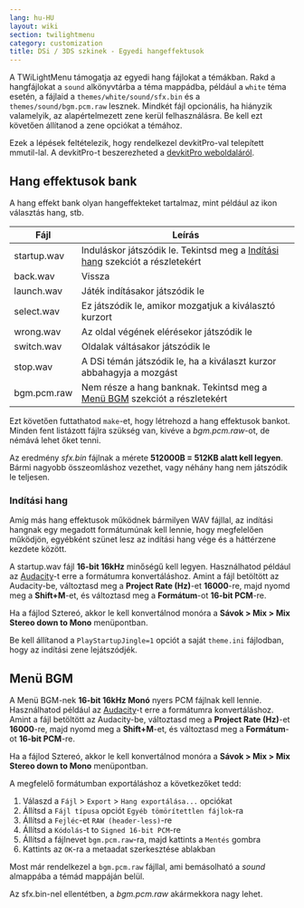 ```yaml
---
lang: hu-HU
layout: wiki
section: twilightmenu
category: customization
title: DSi / 3DS szkinek - Egyedi hangeffektusok
---
```


A TWiLightMenu támogatja az egyedi hang fájlokat a témákban. Rakd a hangfájlokat a `sound` alkönyvtárba a téma mappádba, például a `white` téma esetén, a fájlaid a `themes/white/sound/sfx.bin` és a `themes/sound/bgm.pcm.raw` lesznek. Mindkét fájl opcionális, ha hiányzik valamelyik, az alapértelmezett zene kerül felhasználásra. Be kell ezt követően állítanod a zene opciókat a témához.

Ezek a lépések feltételezik, hogy rendelkezel devkitPro-val telepített mmutil-lal. A devkitPro-t beszerezheted a [devkitPro weboldaláról](https://devkitpro.org/wiki/Getting_Started).

## Hang effektusok bank
A hang effekt bank olyan hangeffekteket tartalmaz, mint például az ikon választás hang, stb.

| Fájl        | Leírás                                                                                          |
| ----------- | ----------------------------------------------------------------------------------------------- |
| startup.wav | Induláskor játszódik le. Tekintsd meg a [Indítási hang](#startup-sound) szekciót a részletekért |
| back.wav    | Vissza                                                                                          |
| launch.wav  | Játék indításakor játszódik le                                                                  |
| select.wav  | Ez játszódik le, amikor mozgatjuk a kiválasztó kurzort                                          |
| wrong.wav   | Az oldal végének elérésekor játszódik le                                                        |
| switch.wav  | Oldalak váltásakor játszódik le                                                                 |
| stop.wav    | A DSi témán játszódik le, ha a kiválaszt kurzor abbahagyja a mozgást                            |
| bgm.pcm.raw | Nem része a hang banknak. Tekintsd meg a [Menü BGM](#menu-bgm) szekciót a részletekért          |

Ezt követően futtathatod `make`-et, hogy létrehozd a hang effektusok bankot. Minden fent listázott fájlra szükség van, kivéve a *bgm.pcm.raw*-ot, de némává lehet őket tenni.

Az eredmény *sfx.bin* fájlnak a mérete **512000B = 512KB alatt kell legyen**. Bármi nagyobb összeomláshoz vezethet, vagy néhány hang nem játszódik le teljesen.

### Indítási hang
Amíg más hang effektusok működnek bármilyen WAV fájllal, az indítási hangnak egy megadott formátumúnak kell lennie, hogy megfelelően működjön, egyébként szünet lesz az indítási hang vége és a háttérzene kezdete között.

A startup.wav fájl **16-bit 16kHz** minőségű kell legyen. Használhatod például az [Audacity](https://www.audacityteam.org/download/)-t erre a formátumra konvertáláshoz. Amint a fájl betöltött az Audacity-be, változtasd meg a **Project Rate (Hz)**-et **16000**-re, majd nyomd meg a **Shift+M**-et, és változtasd meg a **Formátum**-ot **16-bit PCM**-re.

Ha a fájlod Sztereó, akkor le kell konvertálnod monóra a **Sávok > Mix > Mix Stereo down to Mono** menüpontban.

Be kell állítanod a `PlayStartupJingle=1` opciót a saját `theme.ini` fájlodban, hogy az indítási zene lejátszódjék.


## Menü BGM

A Menü BGM-nek **16-bit 16kHz Monó** nyers PCM fájlnak kell lennie. Használhatod például az [Audacity](https://www.audacityteam.org/download/)-t erre a formátumra konvertáláshoz. Amint a fájl betöltött az Audacity-be, változtasd meg a **Project Rate (Hz)**-et **16000**-re, majd nyomd meg a **Shift+M**-et, és változtasd meg a **Formátum**-ot **16-bit PCM**-re.

Ha a fájlod Sztereó, akkor le kell konvertálnod monóra a **Sávok > Mix > Mix Stereo down to Mono** menüpontban.

A megfelelő formátumban exportáláshoz a következőket tedd:
1. Válaszd a `Fájl` > `Export` > `Hang exportálása...` opciókat
1. Állítsd a `Fájl típusa` opciót `Egyéb tömörítettlen fájlok`-ra
1. Állítsd a `Fejléc`-et `RAW (header-less)`-re
1. Állítsd a `Kódolás`-t to `Signed 16-bit PCM`-re
1. Állítsd a fájlnevet `bgm.pcm.raw`-ra, majd kattints a `Mentés` gombra
1. Kattints az `OK`-ra a metaadat szerkesztése ablakban

Most már rendelkezel a `bgm.pcm.raw` fájllal, ami bemásolható a *sound* almappába a témád mappáján belül.

Az sfx.bin-nel ellentétben, a *bgm.pcm.raw* akármekkora nagy lehet.
